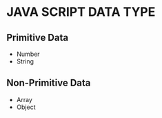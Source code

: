 # JAVA SCRIPT DATA TYPE

## Primitive Data

- Number 
- String 

## Non-Primitive Data

- Array
- Object 